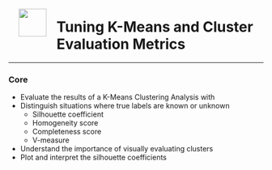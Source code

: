 <img src="http://imgur.com/1ZcRyrc.png" style="float: left; margin: 20px; height: 55px">

# Tuning K-Means and Cluster Evaluation Metrics

---

### Core
- Evaluate the results of a K-Means Clustering Analysis with
- Distinguish situations where true labels are known or unknown
  - Silhouette coefficient
  - Homogeneity score
  - Completeness score
  - V-measure
- Understand the importance of visually evaluating clusters
- Plot and interpret the silhouette coefficients

